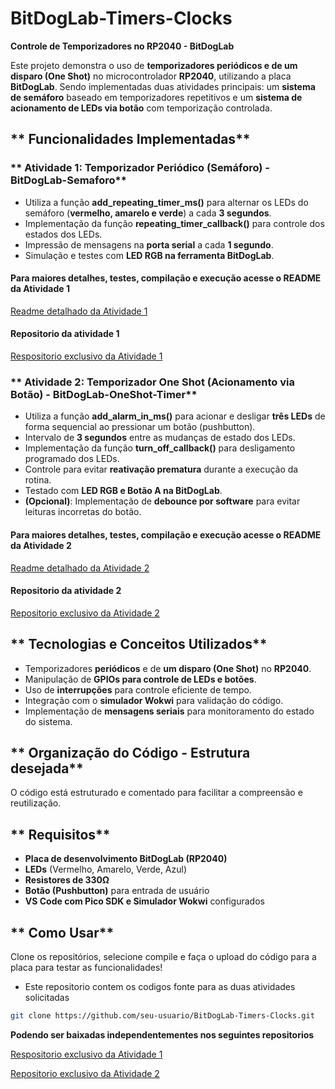 # **BitDogLab-Timers-Clocks**

 **Controle de Temporizadores no RP2040 - BitDogLab**

Este projeto demonstra o uso de **temporizadores periódicos e de um disparo (One Shot)** no microcontrolador **RP2040**, utilizando a placa **BitDogLab**. Sendo implementadas duas atividades principais: um **sistema de semáforo** baseado em temporizadores repetitivos e um **sistema de acionamento de LEDs via botão** com temporização controlada.

## ** Funcionalidades Implementadas**

### ** Atividade 1: Temporizador Periódico (Semáforo) - BitDogLab-Semaforo**

- Utiliza a função **add_repeating_timer_ms()** para alternar os LEDs do semáforo (**vermelho, amarelo e verde**) a cada **3 segundos**.
- Implementação da função **repeating_timer_callback()** para controle dos estados dos LEDs.
- Impressão de mensagens na **porta serial** a cada **1 segundo**.
- Simulação e testes com **LED RGB na ferramenta BitDogLab**.

#### **Para maiores detalhes, testes, compilação e execução acesse o README da Atividade 1**

[Readme detalhado da Atividade 1](https://github.com/hsantosdias/BitDogLab-Timers-Clocks/blob/main/README_ATIVIDADE_1.md "Readme detalhado da Atividade 1")

#### **Repositorio da atividade 1**

[Respositorio exclusivo da Atividade 1](https://github.com/hsantosdias/BitDogLab-Semaforo "Respositorio exclusivo da Atividade 1")


### ** Atividade 2: Temporizador One Shot (Acionamento via Botão) - BitDogLab-OneShot-Timer**

- Utiliza a função **add_alarm_in_ms()** para acionar e desligar **três LEDs** de forma sequencial ao pressionar um botão (pushbutton).
- Intervalo de **3 segundos** entre as mudanças de estado dos LEDs.
- Implementação da função **turn_off_callback()** para desligamento programado dos LEDs.
- Controle para evitar **reativação prematura** durante a execução da rotina.
- Testado com **LED RGB e Botão A na BitDogLab**.
- **(Opcional)**: Implementação de **debounce por software** para evitar leituras incorretas do botão.

#### **Para maiores detalhes, testes, compilação e execução acesse o README da Atividade 2**

[Readme detalhado da Atividade 2](https://github.com/hsantosdias/BitDogLab-Timers-Clocks/blob/main/REAMDE_ATIVIDADE_2.md "Readme detalhado da Atividade 2")

#### **Repositorio da atividade 2**

[Repositorio exclusivo da Atividade 2](https://github.com/hsantosdias/BitDogLab-OneShot-Timer "Repositorio exclusivo da Atividade 2")

## ** Tecnologias e Conceitos Utilizados**

- Temporizadores **periódicos** e de **um disparo (One Shot)** no **RP2040**.
- Manipulação de **GPIOs para controle de LEDs e botões**.
- Uso de **interrupções** para controle eficiente de tempo.
- Integração com o **simulador Wokwi** para validação do código.
- Implementação de **mensagens seriais** para monitoramento do estado do sistema.

## ** Organização do Código - Estrutura desejada**

O código está estruturado e comentado para facilitar a compreensão e reutilização.


## ** Requisitos**

- **Placa de desenvolvimento BitDogLab (RP2040)**
- **LEDs** (Vermelho, Amarelo, Verde, Azul)
- **Resistores de 330Ω**
- **Botão (Pushbutton)** para entrada de usuário
- **VS Code com Pico SDK e Simulador Wokwi** configurados

## ** Como Usar**

Clone os repositórios, selecione compile e faça o upload do código para a placa para testar as funcionalidades!

- Este repositorio contem os codigos fonte para as duas atividades solicitadas

```bash
git clone https://github.com/seu-usuario/BitDogLab-Timers-Clocks.git

```

**Podendo ser baixadas independentementes nos seguintes repositorios**

[Respositorio exclusivo da Atividade 1](https://github.com/hsantosdias/BitDogLab-Semaforo "Respositorio exclusivo da Atividade 1")

[Repositorio exclusivo da Atividade 2](https://github.com/hsantosdias/BitDogLab-OneShot-Timer "Repositorio exclusivo da Atividade 2")
